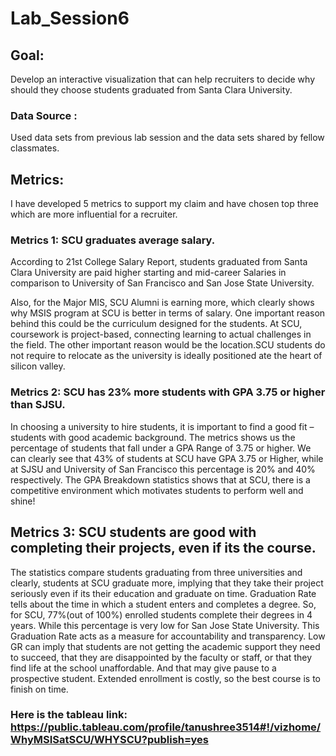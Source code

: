 # Lab_Session6

## Goal: 
Develop an interactive visualization that can help recruiters to decide why should they choose students graduated from Santa Clara University.

### Data Source : 
Used data sets from previous lab session and the data sets shared by fellow classmates.

## Metrics:
I have developed 5 metrics to support my claim and have chosen top three which are more influential for a recruiter.

### Metrics 1: SCU graduates average salary.
 
According to 21st College Salary Report, students graduated from Santa Clara University are paid higher starting and mid-career Salaries in comparison to University of San Francisco and San Jose State University.

Also, for the Major MIS, SCU Alumni is earning more, which clearly shows why MSIS program at SCU is better in terms of salary. One important reason behind this could be the curriculum designed for the students. At SCU, coursework is project-based, connecting learning to actual challenges in the field. The other important reason would be the location.SCU students do not require to relocate as the university is ideally positioned ate the heart of silicon valley.

### Metrics 2: SCU has 23% more students with GPA 3.75 or higher than SJSU.

In choosing a university to hire students, it is important to find a good fit – students with good academic background. The metrics shows us the percentage of students that fall under a GPA Range of 3.75 or higher. We can clearly see that 43% of students at SCU have GPA 3.75 or Higher, while at SJSU and University of San Francisco this percentage is 20% and 40% respectively. 
The GPA Breakdown statistics shows that at SCU, there is a competitive environment which motivates students to perform well and shine! 

## Metrics 3:  SCU students are good with completing their projects, even if its the course.

The statistics compare students graduating from three universities and clearly, students at SCU graduate more, implying that they take their project seriously even if its their education and graduate on time. Graduation Rate tells about the time in which a student enters and completes a degree. So, for SCU, 77%(out of 100%) enrolled students complete their degrees in 4 years. While this percentage is very low for San Jose State University.
This Graduation Rate acts as a measure for accountability and transparency. Low GR can imply that students are not getting the academic support they need to succeed, that they are disappointed by the faculty or staff, or that they find life at the school unaffordable. 
And that may give pause to a prospective student. Extended enrollment is costly, so the best course is to finish on time.

### Here is the tableau link: https://public.tableau.com/profile/tanushree3514#!/vizhome/WhyMSISatSCU/WHYSCU?publish=yes
